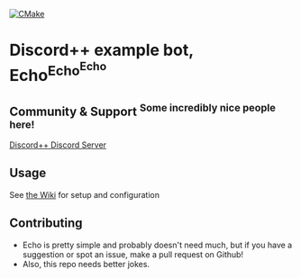 [![CMake](https://github.com/DiscordPP/echo-bot/workflows/CMake/badge.svg)](https://github.com/DiscordPP/echo-bot/actions?query=workflow%3ACMake)

# Discord++ example bot, Echo<sup>Echo<sup>Echo</sup></sup>

## Community & Support <sup>Some incredibly nice people here!</sup>
[Discord++ Discord Server](https://discord.gg/VHAyrvspCx)

## Usage

See [the Wiki](https://github.com/DiscordPP/discordpp/wiki) for setup and configuration

## Contributing
 * Echo is pretty simple and probably doesn't need much, but if you have a suggestion or spot an issue, make a pull request on Github!
 * Also, this repo needs better jokes.
